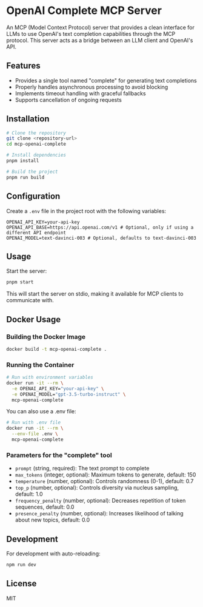 # OpenAI Complete MCP Server

An MCP (Model Context Protocol) server that provides a clean interface for LLMs to use OpenAI's text completion capabilities through the MCP protocol. This server acts as a bridge between an LLM client and OpenAI's API.

## Features

- Provides a single tool named "complete" for generating text completions
- Properly handles asynchronous processing to avoid blocking
- Implements timeout handling with graceful fallbacks
- Supports cancellation of ongoing requests

## Installation

```bash
# Clone the repository
git clone <repository-url>
cd mcp-openai-complete

# Install dependencies
pnpm install

# Build the project
pnpm run build
```

## Configuration

Create a `.env` file in the project root with the following variables:

```
OPENAI_API_KEY=your-api-key
OPENAI_API_BASE=https://api.openai.com/v1 # Optional, only if using a different API endpoint
OPENAI_MODEL=text-davinci-003 # Optional, defaults to text-davinci-003
```

## Usage

Start the server:

```bash
pnpm start
```

This will start the server on stdio, making it available for MCP clients to communicate with.

## Docker Usage

### Building the Docker Image

```bash
docker build -t mcp-openai-complete .
```

### Running the Container

```bash
# Run with environment variables
docker run -it --rm \
  -e OPENAI_API_KEY="your-api-key" \
  -e OPENAI_MODEL="gpt-3.5-turbo-instruct" \
  mcp-openai-complete
```

You can also use a .env file:

```bash
# Run with .env file
docker run -it --rm \
  --env-file .env \
  mcp-openai-complete
```

### Parameters for the "complete" tool

- `prompt` (string, required): The text prompt to complete
- `max_tokens` (integer, optional): Maximum tokens to generate, default: 150
- `temperature` (number, optional): Controls randomness (0-1), default: 0.7
- `top_p` (number, optional): Controls diversity via nucleus sampling, default: 1.0
- `frequency_penalty` (number, optional): Decreases repetition of token sequences, default: 0.0
- `presence_penalty` (number, optional): Increases likelihood of talking about new topics, default: 0.0

## Development

For development with auto-reloading:

```bash
npm run dev
```

## License

MIT 